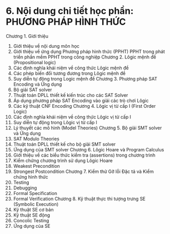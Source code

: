 # 6. Nội dung chi tiết học phần: PHƯƠNG PHÁP HÌNH THỨC
Chương 1. Giới thiệu
1. Giới thiệu về nội dung môn học
2. Giới thiệu về ứng dụng Phương pháp hình thức (PPHT) PPHT trong phát triển phần mềm PPHT trong công nghiệp
Chương 2. Lôgic mệnh đề (Propositional logic)
1. Các định nghĩa khái niệm về công thức Lôgic mệnh đề
2. Các phép biến đổi tương đương trong Lôgic mệnh đề
3. Suy diễn tự động trong Logic mệnh đề
Chương 3. Phương pháp SAT Encoding và Ứng dụng
1. Bộ giải SAT solver
2. Thuật toán DPLL thiết kế kiến trúc cho các SAT Solver
3. Áp dụng phương pháp SAT Encoding vào giải các trò chơi Lôgic
4. Các kỹ thuật CNF Encoding
Chương 4. Lôgic vị từ cấp I (First Order Logic)
1. Các định nghĩa khái niệm về công thức Lôgic vị từ cấp I
2. Suy diễn tự động trong Lôgic vị từ cấp I
3. Lý thuyết các mô hình (Model Theories)
Chương 5. Bộ giải SMT solver và Ứng dụng
1. SAT Modulo Theories
2. Thuật toán DPLL thiết kế cho bộ giải SMT solver
3. Ứng dụng của SMT solver
Chương 6. Lôgic Hoare và Program Calculus
1. Giới thiệu về các biểu thức kiểm tra (assertions) trong chương trình
2. Kiểm chứng chương trình sử dụng Lôgic Hoare
3. Weakest Precondition
4. Strongest Postcondition
Chương 7. Kiểm thử Gỡ lỗi Đặc tả và Kiểm chứng hình thức
1. Testing
2. Debugging
3. Formal Specification
4. Formal Verification
Chương 8. Kỹ thuật thực thi tượng trưng SE (Symbolic Execution)
1. Kỹ thuật SE cơ bản
2. Kỹ thuật SE động
3. Concolic Testing
4. Ứng dụng của SE
